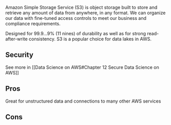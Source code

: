 Amazon Simple Storage Service (S3) is object storage built to store and retrieve any amount of data from anywhere, in any format. We can organize our data with fine-tuned access controls to meet our business and compliance requirements.

Designed for 99.9...9% (11 nines) of durability as well as for strong read-after-write consistency. S3 is a popular choice for data lakes in AWS.

## Security

See more in [[Data Science on AWS#Chapter 12 Secure Data Science on AWS]]

## Pros

Great for unstructured data and connections to many other AWS services

## Cons
